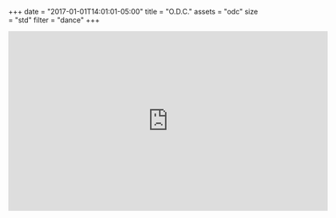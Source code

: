 +++
date = "2017-01-01T14:01:01-05:00"
title = "O.D.C."
assets = "odc"
size = "std"
filter = "dance"
+++

<div class="videoWrapper">
<iframe src="https://player.vimeo.com/video/174838239" width="640" height="360" frameborder="0" webkitallowfullscreen mozallowfullscreen allowfullscreen></iframe>
</div>

